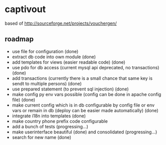 captivout
=========

based of http://sourceforge.net/projects/vouchergen/


roadmap
-------

  * use file for configuration (done)
  * extract db code into own module (done)
  * add templates for views (easier readable code) (done)
  * use pdo for db access (current mysql api deprecated, no transactions) (done)
  * add transactions (currently there is a small chance that same key is sendt to multiple persons) (done)
  * use prepared statement (to prevent sql injection) (done)
  * make config py env vars possible (config can be done in apache config file) (done)
  * make current config which is in db configurable by config file or env vars or remain in db (deploy can be easier made automatically) (done)
  * integrate i18n into templates (done)
  * make country phone prefix code configurable
  * add a bunch of tests (progressing...)
  * make userinterface beautiful (done) and consolidated (progressing...)
  * search for new name (done)
 
